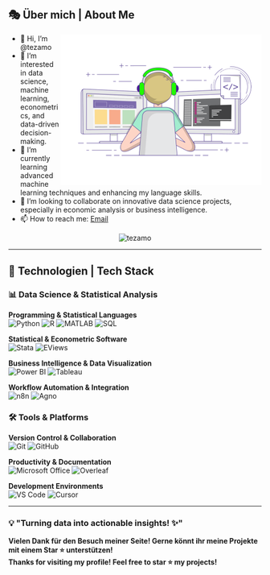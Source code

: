 ## 🎭 Über mich | About Me

<img align="right" alt="Coding" width="400" src="https://raw.githubusercontent.com/devSouvik/devSouvik/master/gif3.gif">

- 👋 Hi, I’m @tezamo  
- 👀 I’m interested in data science, machine learning, econometrics, and data-driven decision-making.  
- 🌱 I’m currently learning advanced machine learning techniques and enhancing my language skills.  
- 💞️ I’m looking to collaborate on innovative data science projects, especially in economic analysis or business intelligence.  
- 📫 How to reach me:  [Email](mailto:morteza.motegh@gmail.com)   

<p align="center"><img height="180em" src="https://github-profile-summary-cards.vercel.app/api/cards/profile-details?username=tezamo&theme=github" alt="tezamo" align = "center"/></p>

---

## 🚀 Technologien | Tech Stack

### 📊 Data Science & Statistical Analysis

**Programming & Statistical Languages**  
![Python](https://img.shields.io/badge/Python-3776AB?style=for-the-badge&logo=python&logoColor=white)
![R](https://img.shields.io/badge/R-276DC3?style=for-the-badge&logo=r&logoColor=white)
![MATLAB](https://img.shields.io/badge/MATLAB-0076A8?style=for-the-badge&logo=mathworks&logoColor=white)
![SQL](https://img.shields.io/badge/SQL-4479A1?style=for-the-badge&logo=postgresql&logoColor=white)

**Statistical & Econometric Software**  
![Stata](https://img.shields.io/badge/Stata-1B6AC6?style=for-the-badge&logo=stata&logoColor=white)
![EViews](https://img.shields.io/badge/EViews-005BAC?style=for-the-badge&logoColor=white)

**Business Intelligence & Data Visualization**  
![Power BI](https://img.shields.io/badge/Power%20BI-F2C811?style=for-the-badge&logo=powerbi&logoColor=black)
![Tableau](https://img.shields.io/badge/Tableau-E97627?style=for-the-badge&logo=tableau&logoColor=white)

**Workflow Automation & Integration**  
![n8n](https://img.shields.io/badge/n8n-EA4C89?style=for-the-badge&logo=n8n&logoColor=white)
![Agno](https://img.shields.io/badge/Agno-FF3E00?style=for-the-badge&logo=challengecoin&logoColor=white)

### 🛠️ Tools & Platforms

**Version Control & Collaboration**  
![Git](https://img.shields.io/badge/Git-F05032?style=for-the-badge&logo=git&logoColor=white)
![GitHub](https://img.shields.io/badge/GitHub-181717?style=for-the-badge&logo=github&logoColor=white)

**Productivity & Documentation**  
![Microsoft Office](https://img.shields.io/badge/Microsoft%20Office-D83B01?style=for-the-badge&logo=microsoft-office&logoColor=white)
![Overleaf](https://img.shields.io/badge/Overleaf-47A141?style=for-the-badge&logo=overleaf&logoColor=white)

**Development Environments**  
![VS Code](https://img.shields.io/badge/VS%20Code-007ACC?style=for-the-badge&logo=visual-studio-code&logoColor=white)
![Cursor](https://img.shields.io/badge/Cursor-000000?style=for-the-badge&logo=cursor&logoColor=white)

---

### 💡 "Turning data into actionable insights! ✨"

**Vielen Dank für den Besuch meiner Seite! Gerne könnt ihr meine Projekte mit einem Star ⭐ unterstützen!**\
**Thanks for visiting my profile! Feel free to star ⭐ my projects!**



<!---
tezamo/tezamo is a ✨ special ✨ repository because its `README.md` (this file) appears on your GitHub profile.
You can click the Preview link to take a look at your changes.
--->
